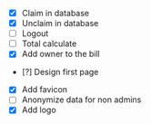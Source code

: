 
- [x] Claim in database
- [x] Unclaim in database
- [ ] Logout
- [ ] Total calculate
- [x] Add owner to the bill
- [?] Design first page
- [x] Add favicon
- [ ] Anonymize data for non admins
- [x] Add logo